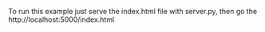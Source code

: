 To run this example just serve the index.html file with server.py, then go the http://localhost:5000/index.html